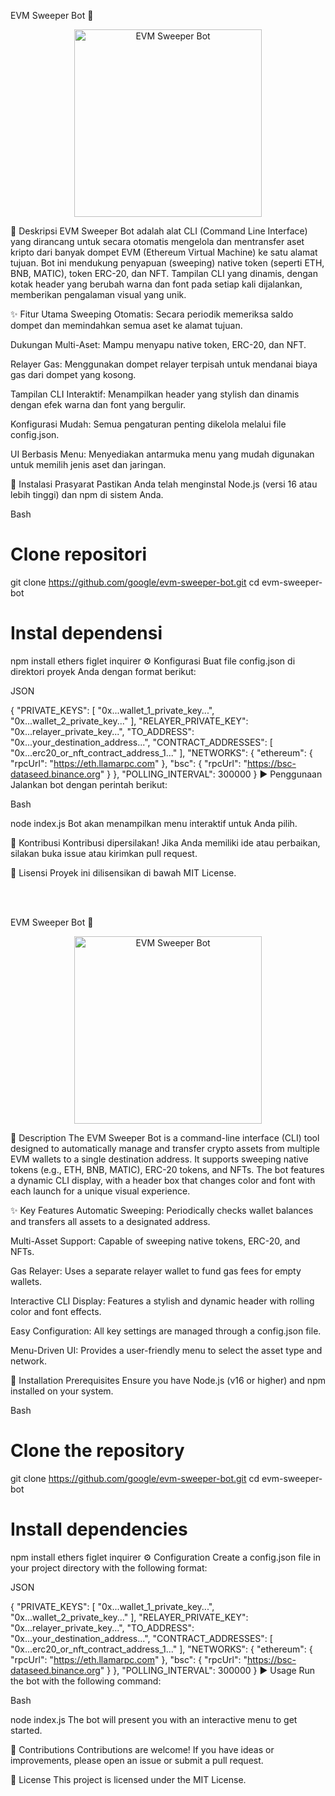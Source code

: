 EVM Sweeper Bot 🧹
<p align="center">
<img src="https://i.imgur.com/your-dynamic-bot-logo.png" alt="EVM Sweeper Bot" width="300"/>
</p>

📖 Deskripsi
EVM Sweeper Bot adalah alat CLI (Command Line Interface) yang dirancang untuk secara otomatis mengelola dan mentransfer aset kripto dari banyak dompet EVM (Ethereum Virtual Machine) ke satu alamat tujuan. Bot ini mendukung penyapuan (sweeping) native token (seperti ETH, BNB, MATIC), token ERC-20, dan NFT. Tampilan CLI yang dinamis, dengan kotak header yang berubah warna dan font pada setiap kali dijalankan, memberikan pengalaman visual yang unik.

✨ Fitur Utama
Sweeping Otomatis: Secara periodik memeriksa saldo dompet dan memindahkan semua aset ke alamat tujuan.

Dukungan Multi-Aset: Mampu menyapu native token, ERC-20, dan NFT.

Relayer Gas: Menggunakan dompet relayer terpisah untuk mendanai biaya gas dari dompet yang kosong.

Tampilan CLI Interaktif: Menampilkan header yang stylish dan dinamis dengan efek warna dan font yang bergulir.

Konfigurasi Mudah: Semua pengaturan penting dikelola melalui file config.json.

UI Berbasis Menu: Menyediakan antarmuka menu yang mudah digunakan untuk memilih jenis aset dan jaringan.

🚀 Instalasi
Prasyarat
Pastikan Anda telah menginstal Node.js (versi 16 atau lebih tinggi) dan npm di sistem Anda.

Bash

# Clone repositori
git clone https://github.com/google/evm-sweeper-bot.git
cd evm-sweeper-bot

# Instal dependensi
npm install ethers figlet inquirer
⚙️ Konfigurasi
Buat file config.json di direktori proyek Anda dengan format berikut:

JSON

{
    "PRIVATE_KEYS": [
        "0x...wallet_1_private_key...",
        "0x...wallet_2_private_key..."
    ],
    "RELAYER_PRIVATE_KEY": "0x...relayer_private_key...",
    "TO_ADDRESS": "0x...your_destination_address...",
    "CONTRACT_ADDRESSES": [
        "0x...erc20_or_nft_contract_address_1..."
    ],
    "NETWORKS": {
        "ethereum": {
            "rpcUrl": "https://eth.llamarpc.com"
        },
        "bsc": {
            "rpcUrl": "https://bsc-dataseed.binance.org"
        }
    },
    "POLLING_INTERVAL": 300000
}
▶️ Penggunaan
Jalankan bot dengan perintah berikut:

Bash

node index.js
Bot akan menampilkan menu interaktif untuk Anda pilih.

🤝 Kontribusi
Kontribusi dipersilakan! Jika Anda memiliki ide atau perbaikan, silakan buka issue atau kirimkan pull request.

📄 Lisensi
Proyek ini dilisensikan di bawah MIT License.

<br>

<br>

EVM Sweeper Bot 🧹
<p align="center">
<img src="https://i.imgur.com/your-dynamic-bot-logo.png" alt="EVM Sweeper Bot" width="300"/>
</p>

📖 Description
The EVM Sweeper Bot is a command-line interface (CLI) tool designed to automatically manage and transfer crypto assets from multiple EVM wallets to a single destination address. It supports sweeping native tokens (e.g., ETH, BNB, MATIC), ERC-20 tokens, and NFTs. The bot features a dynamic CLI display, with a header box that changes color and font with each launch for a unique visual experience.

✨ Key Features
Automatic Sweeping: Periodically checks wallet balances and transfers all assets to a designated address.

Multi-Asset Support: Capable of sweeping native tokens, ERC-20, and NFTs.

Gas Relayer: Uses a separate relayer wallet to fund gas fees for empty wallets.

Interactive CLI Display: Features a stylish and dynamic header with rolling color and font effects.

Easy Configuration: All key settings are managed through a config.json file.

Menu-Driven UI: Provides a user-friendly menu to select the asset type and network.

🚀 Installation
Prerequisites
Ensure you have Node.js (v16 or higher) and npm installed on your system.

Bash

# Clone the repository
git clone https://github.com/google/evm-sweeper-bot.git
cd evm-sweeper-bot

# Install dependencies
npm install ethers figlet inquirer
⚙️ Configuration
Create a config.json file in your project directory with the following format:

JSON

{
    "PRIVATE_KEYS": [
        "0x...wallet_1_private_key...",
        "0x...wallet_2_private_key..."
    ],
    "RELAYER_PRIVATE_KEY": "0x...relayer_private_key...",
    "TO_ADDRESS": "0x...your_destination_address...",
    "CONTRACT_ADDRESSES": [
        "0x...erc20_or_nft_contract_address_1..."
    ],
    "NETWORKS": {
        "ethereum": {
            "rpcUrl": "https://eth.llamarpc.com"
        },
        "bsc": {
            "rpcUrl": "https://bsc-dataseed.binance.org"
        }
    },
    "POLLING_INTERVAL": 300000
}
▶️ Usage
Run the bot with the following command:

Bash

node index.js
The bot will present you with an interactive menu to get started.

🤝 Contributions
Contributions are welcome! If you have ideas or improvements, please open an issue or submit a pull request.

📄 License
This project is licensed under the MIT License.